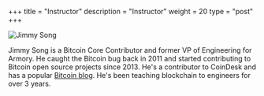 +++
title = "Instructor"
description = "Instructor"
weight = 20
type = "post"
+++

![Jimmy Song](/img/jimmysong.jpg "")

Jimmy Song is a Bitcoin Core Contributor and former VP of Engineering for Armory. He caught the Bitcoin bug back in 2011 and started contributing to Bitcoin open source projects since 2013. He's a contributor to CoinDesk and has a popular [Bitcoin blog](https://medium.com/@jimmysong). He's been teaching blockchain to engineers for over 3 years.
